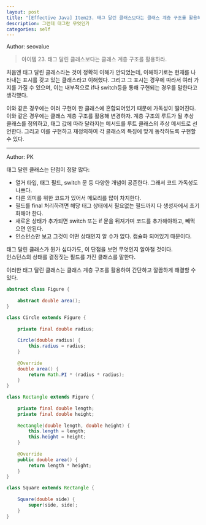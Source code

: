 ```yaml
---
layout: post
title: "[Effective Java] Item23. 태그 달린 클래스보다는 클래스 계층 구조를 활용하라"
description: 그런데 태그란 무엇인가
categories: self
---
```


Author: seovalue

> 아이템 23. 태그 달린 클래스보다는 클래스 계층 구조를 활용하라.

처음엔 태그 달린 클래스라는 것이 정확히 이해가 안되었는데, 이해하기로는 현재를 나타내는 표시를 갖고 있는 클래스라고 이해했다. 그리고 그 표시는 경우에 따라서 여러 가지를 가질 수 있으며, 이는 내부적으로 if나 switch등을 통해 구현되는 경우를 말한다고 생각했다.


이와 같은 경우에는 여러 구현이 한 클래스에 혼합되어있기 때문에 가독성이 떨어진다. 이와 같은 경우에는 클래스 계층 구조를 활용해 변경하자. 계층 구조의 루트가 될 추상 클래스를 정의하고, 태그 값에 따라 달라지는 메서드를 루트 클래스의 추상 메서드로 선언한다. 그리고 이를 구현하고 재정의하여 각 클래스의 특징에 맞게 동작하도록 구현할 수 있다.

-----

Author: PK

태그 달린 클래스는 단점이 정말 많다:
* 열거 타입, 태그 필드, switch 문 등 다양한 개념이 공존한다. 그래서 코드 가독성도 나쁘다.
* 다른 의미를 위한 코드가 있어서 메모리를 많이 차지한다.
* 필드를 final 처리하려면 해당 태그 상태에서 필요없는 필드까지 다 생성자에서 초기화해야 한다.
* 새로운 상태가 추가되면 switch 또는 if 문을 뒤져가며 코드를 추가해야하고, 빼먹으면 안된다.
* 인스턴스만 보고 그것이 어떤 상태인지 알 수가 없다. 캡슐화 되어있기 때문이다.

태그 달린 클래스가 뭔가 싶다가도, 이 단점을 보면 무엇인지 알아챌 것이다.<br>
인스턴스의 상태를 결정짓는 필드를 가진 클래스를 말한다.<br>

이러한 태그 달린 클래스는 클래스 계층 구조를 활용하여 간단하고 깔끔하게 해결할 수 있다.
```java
abstract class Figure {
    
    abstract double area();
}
```
```java
class Circle extends Figure {
    
    private final double radius;
    
    Circle(double radius) {
        this.radius = radius;
    }
    
    @Override
    double area() {
        return Math.PI * (radius * radius);
    }
}
```
```java
class Rectangle extends Figure {
    
    private final double length;
    private final double height;
    
    Rectangle(double length, double height) {
        this.length = length;
        this.height = height;
    }
    
    @Override
    public double area() {
        return length * height;
    }
}
```
```java
class Square extends Rectangle {
    
    Square(double side) {
        super(side, side);
    }
}
```
